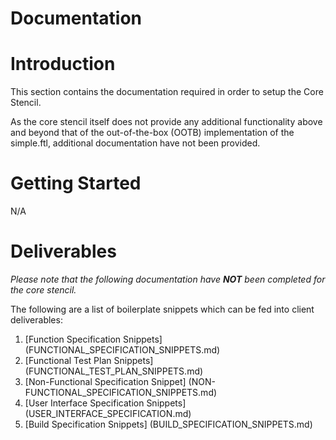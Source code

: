 Documentation
=================

# Introduction

This section contains the documentation required in order to setup the Core Stencil.

As the core stencil itself does not provide any additional functionality above and beyond that of the out-of-the-box (OOTB) implementation of the simple.ftl, additional documentation have not been provided.

# Getting Started

N/A

# Deliverables

*Please note that the following documentation have __NOT__ been completed for the core stencil.*

The following are a list of boilerplate snippets which can be fed into client deliverables:

1. [Function Specification Snippets] (FUNCTIONAL_SPECIFICATION_SNIPPETS.md)
2. [Functional Test Plan Snippets] (FUNCTIONAL_TEST_PLAN_SNIPPETS.md)
3. [Non-Functional Specification Snippet] (NON-FUNCTIONAL_SPECIFICATION_SNIPPETS.md)
4. [User Interface Specification Snippets] (USER_INTERFACE_SPECIFICATION.md)
5. [Build Specification Snippets] (BUILD_SPECIFICATION_SNIPPETS.md)